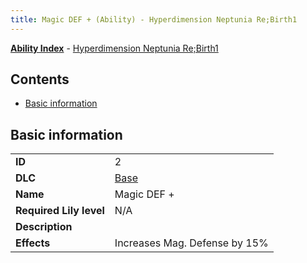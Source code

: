 ```yaml
---
title: Magic DEF + (Ability) - Hyperdimension Neptunia Re;Birth1
---
```


[**Ability Index**](/neptunia/rb1/ability/index.html) - [Hyperdimension Neptunia Re;Birth1](/neptunia/rb1)

## Contents

- [Basic information](#basic-information)

## Basic information

|   |   |
| -- | -- |
| **ID** | 2
**DLC** | [Base](/neptunia/rb1/dlc/1-base.html)
**Name** | Magic DEF +
**Required Lily level** | N/A
**Description** | 
**Effects** | Increases Mag. Defense by 15% |
